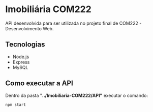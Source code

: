 # Imobiliária COM222

API desenvolvida para ser utilizada no projeto final de COM222 - Desenvolvimento Web.


## Tecnologias
- Node.js
- Express
- MySQL


## Como executar a API

Dentro da pasta **"../Imobiliaria-COM222/API"** executar o comando:
```
npm start
```